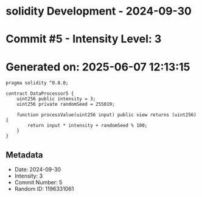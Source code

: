 ﻿# solidity Development - 2024-09-30
# Commit #5 - Intensity Level: 3
# Generated on: 2025-06-07 12:13:15
```solidity
pragma solidity ^0.8.0;

contract DataProcessor5 {
    uint256 public intensity = 3;
    uint256 private randomSeed = 255019;

    function processValue(uint256 input) public view returns (uint256) {
        return input * intensity + randomSeed % 100;
    }
}
```
## Metadata
- Date: 2024-09-30
- Intensity: 3
- Commit Number: 5
- Random ID: 1196331061
